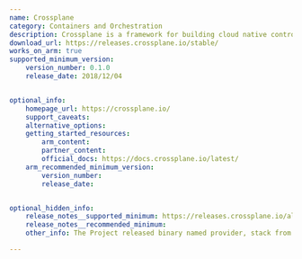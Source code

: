 ```yaml
---
name: Crossplane
category: Containers and Orchestration
description: Crossplane is a framework for building cloud native control planes without needing to write code.
download_url: https://releases.crossplane.io/stable/
works_on_arm: true
supported_minimum_version:
    version_number: 0.1.0
    release_date: 2018/12/04


optional_info:
    homepage_url: https://crossplane.io/
    support_caveats:
    alternative_options:
    getting_started_resources:
        arm_content:
        partner_content:
        official_docs: https://docs.crossplane.io/latest/
    arm_recommended_minimum_version:
        version_number:
        release_date:


optional_hidden_info:
    release_notes__supported_minimum: https://releases.crossplane.io/alpha/v0.1.0/bin/linux_arm64/
    release_notes__recommended_minimum:
    other_info: The Project released binary named provider, stack from v0.1.0 to v0.5.0 and from v0.5.1 onwards crossplane binary is released.

---
```

